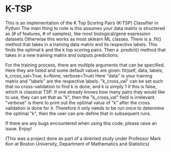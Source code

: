 # K-TSP
This is an implementation of the K Top Scoring Pairs (K-TSP) Classifier in Python
The main thing to note is this assumes your data matrix is structered as (# of features, # of samples), like most biological/gene expression datasets
Otherwise this works as most sklearn ML classes. There is a .fit() method that takes in a training data matrix and its respective labels. This finds the optimal k and the k top scoring pairs.
Then a .predict() method that takes in a new training matrix and outputs predictions.

For the training process, there are multiple arguments that can be specified. Here they are listed and some default values are given:
fit(self, data, labels, k_cross_val=True, k=None, verbose=True)
Here "data" is your training matrix and "labels" are the respective labels. "k_cross_val" can be set such that no cross-validation to find k is done, and k is simply 1 if this is false, which is classical TSP. If one already knows how many pairs they would like to use, they can set that as "k", then the "k_cross_val" field is irrelevant. "verbose" is there to print out the optimal value of "k" after the cross validation is done for it. Therefore it only needs to be run once to determine the optimal "k", then the user can pre-define that in subsequent runs.

If there are any bugs encountered when using this code, please raise an issue. Enjoy!

(This was a project done as part of a directed study under Professor Mark Kon at Boston University, Department of Mathematics and Statistics)
